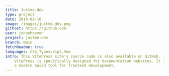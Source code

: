 ```yaml
---
title: Justme.dev
type: project
date: 2014-08-16
image: /images/justme.dev.png
githost: https://github.com
user: jonnyhoeven
project: justme.dev
branch: main
fetchReadme: true 
languages: CSS,Typescript,Vue
intro: This VitePress site's source code is also available on GitHub. I needed a static site generator.
    VitePress is specifically designed for documentation websites. It is built on top of Vue,
    a modern build tool for frontend development.
---
```

<script setup>
import ArticleItem from '/components/articleItem.vue';
</script>
<ArticleItem :frontmatter="$frontmatter"/>
